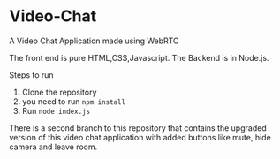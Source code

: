 # Video-Chat
A Video Chat Application made using WebRTC


The front end is pure HTML,CSS,Javascript. 
The Backend is in Node.js.

Steps to run

1. Clone the repository
2. you need to run `npm install`
3. Run `node index.js`

There is a second branch to this repository that contains the upgraded version of this video chat application with added buttons like mute, hide camera and leave room.
